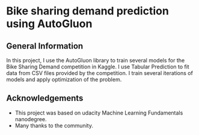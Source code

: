 # Bike sharing demand prediction using AutoGluon

## General Information
In this project, I use the AutoGluon library to train several models for the Bike Sharing Demand competition in Kaggle. I use Tabular Prediction to fit data from CSV files provided by the competition. I train several iterations of models and apply optimization of the problem.

<!-- You don't have to answer all the questions - just the ones relevant to your project. -->

## Acknowledgements
- This project was based on udacity Machine Learning Fundamentals nanodegree.
- Many thanks to the community.
